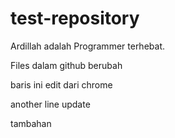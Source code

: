 # test-repository
Ardillah adalah Programmer terhebat. 

Files dalam github berubah

baris ini edit dari chrome

another line update


tambahan
